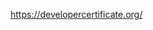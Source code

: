 <!--
SPDX-License-Identifier: CC-BY-4.0
Copyright Contributors to the OpenColorIO Project.
-->

https://developercertificate.org/
